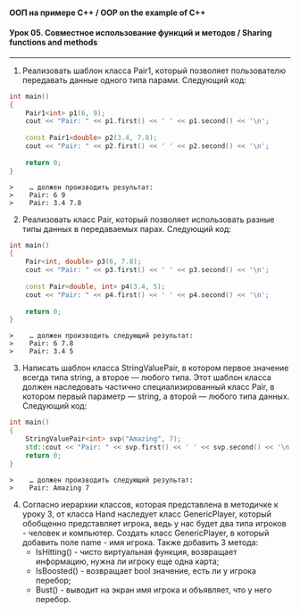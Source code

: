#### ООП на примере C++ / OOP on the example of C++
#### Урок 05. Совместное использование функций и методов / Sharing functions and methods

***

1. Реализовать шаблон класса Pair1, который позволяет пользователю передавать данные одного типа парами. Следующий код:
```C++
int main()
{
    Pair1<int> p1(6, 9);
    cout << "Pair: " << p1.first() << ' ' << p1.second() << '\n';
    
    const Pair1<double> p2(3.4, 7.8);
    cout << "Pair: " << p2.first() << ' ' << p2.second() << '\n';
    
    return 0;
}
```
    >    … должен производить результат:
    >    Pair: 6 9
    >    Pair: 3.4 7.8
2. Реализовать класс Pair, который позволяет использовать разные типы данных в передаваемых парах. Следующий код:
```C++
int main()
{
    Pair<int, double> p3(6, 7.8);
    cout << "Pair: " << p3.first() << ' ' << p3.second() << '\n';
    
    const Pair<double, int> p4(3.4, 5);
    cout << "Pair: " << p4.first() << ' ' << p4.second() << '\n';
    
    return 0;
}
```
    >    … должен производить следующий результат:
    >    Pair: 6 7.8
    >    Pair: 3.4 5
3. Написать шаблон класса StringValuePair, в котором первое значение всегда типа string, а второе — любого типа. Этот шаблон класса должен наследовать частично специализированный класс Pair, в котором первый параметр — string, а второй — любого типа данных. Следующий код:
```C++
int main()
{
    StringValuePair<int> svp("Amazing", 7);
    std::cout << "Pair: " << svp.first() << ' ' << svp.second() << '\n';
    return 0;
}
```
    >    … должен производить следующий результат:
    >    Pair: Amazing 7
4. Согласно иерархии классов, которая представлена в методичке к уроку 3, от класса Hand наследует класс GenericPlayer, который обобщенно представляет игрока, ведь у нас будет два типа игроков - человек и компьютер. Создать класс GenericPlayer, в который добавить поле name - имя игрока. Также добавить 3 метода:
    - IsHitting() - чисто виртуальная функция, возвращает информацию, нужна ли игроку еще одна карта;
    - IsBoosted() - возвращает bool значение, есть ли у игрока перебор;
    - Bust() - выводит на экран имя игрока и объявляет, что у него перебор.